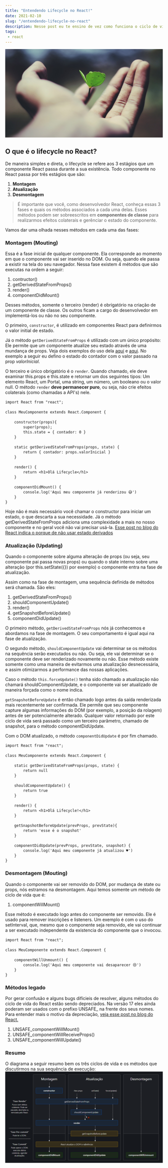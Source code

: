 ```yaml
---
title: "Entendendo Lifecycle no React!"
date: 2021-02-10
slug: "/entendendo-lifecycle-no-react"
description: Nesse post eu te ensino de vez como funciona o ciclo de vida no ReactJS
tags: 
 - react
---
```


![lifecycle](./life.jpeg)

## O que é o lifecycle no React?

De maneira simples e direta, o lifecycle se refere aos 3 estágios que um componente React passa durante a sua existência.
Todo componente no React passa por três estágios que são:

1. **Montagem**
2. **Atualização**
3. **Desmontagem**

> É importante que você, como desenvolvedor React, conheça essas 3 fases e quais os métodos associados a cada uma delas. Esses métodos podem ser sobreescritos em **componentes de classe** para realizarmos efeitos colaterais e gerênciar o estado do componente.

Vamos dar uma olhada nesses métodos em cada uma das fases:

### Montagem (Mouting)

Essa é a fase inicial de qualquer componente. Ela corresponde ao momento em que o componente vai ser inserido no DOM. Ou seja, quando ele passa a existir na tela do seu navegador.
Nessa fase existem 4 métodos que são executas na ordem a seguir:

1. contructor()
2. getDerivedStateFromProps()
3. render()
4. componentDidMount()

Desses métodos, somente o terceiro (render) é obrigatório na criação de um componente de classe. Os outros ficam a cargo do desenvolvedor em implementá-los ou não no seu componente.

O primeiro, `constructor`, é utilizado em componentes React para definirmos o valor initial de estado.

Já o método `getDerivedStateFromProps` é utilizado com um único propósito: Ele permite que um componente atualize seu estado através de uma mundança de props. Veja dois exemplos do uso dela [aqui](https://reactjs.org/blog/2018/03/27/update-on-async-rendering.html#updating-state-based-on-props) e [aqui](https://reactjs.org/blog/2018/03/27/update-on-async-rendering.html#fetching-external-data-when-props-change). No exemplo a seguir eu defino o estado do contador com o valor passado na prop _valorInicial_.

O terceiro e único obrigatório é o `render`. Quando chamado, ele deve examinar this.props e this.state e retornar um dos seguintes tipos: Um elemento React, um Portal, uma string, um número, um booleano ou o valor null. O método `render` **deve permanecer puro**, ou seja, não crie efeitos colaterais (como chamadas a API's) nele.

```jsx:
import React from "react";

class MeuComponente extends React.Component {

    constructor(props){
        super(props);
        this.state = { contador: 0 }
    }

    static getDerivedStateFromProps(props, state) {
        return { contador: props.valorInicial }
    }

    render() {
        return <h1>Olá Lifecycle</h1>
    }

    componentDidMount() {
        console.log('Aqui meu componente já renderizou 😅')
    }
}
```

Hoje não é mais necessário você chamar o constructor para iniciar um estado, o que descarta a sua necessidade. Já o método getDerivedStateFromProps adiciona uma complexidade a mais no nosso componente e no geral você não vai precisar usá-la. [Esse post no blog do React indica o porque de não usar estado derivados](https://reactjs.org/blog/2018/06/07/you-probably-dont-need-derived-state.html)

### Atualização (Updating)

Quando o componente sobre alguma alteração de props (ou seja, seu componente pai passa novas props) ou quando o state interno sobre uma alteração (por this.setState({}) por exemplo) o componente entra na fase de atualização.

Assim como na fase de montagem, uma sequência definida de métodos será chamada. São eles:

1. getDerivedStateFromProps()
2. shouldComponentUpdate()
3. render()
4. getSnapshotBeforeUpdate()
5. componentDidUpdate()

O primeiro método, `getDerivedStateFromProps` nós já conhecemos e abordamos na fase de montagem. O seu comportamento é igual aqui na fase de atualização.

O segundo método, `shouldComponentUpdate` vai determinar se os métodos na sequência serão executados ou não. Ou seja, ele vai determinar se o componente deve ser renderizado novamente ou não. Esse método existe somente como uma maneira de evitarmos uma atualização desnecessária, e assim otimizarmos a performance das nossas aplicações.

Caso o método `this.forceUpdate()` tenha sido chamado a atualização não chamará shouldComponentUpdate, e o componente vai ser atualizado de maneira forçada como o nome indica.

`getSnapshotBeforeUpdate` é então chamado logo antes da saída renderizada mais recentemente ser confirmada. Ele permite que seu componente capture algumas informações do DOM (por exemplo, a posição da rolagem) antes de ser potencialmente alterado. Qualquer valor retornado por este ciclo de vida será passado como um terceiro parâmetro, chamado de snapshot, para o método componentDidUpdate.

Com o DOM atualizado, o método `componentDidUpdate` é por fim chamado.


```jsx:
import React from "react";

class MeuComponente extends React.Component {

    static getDerivedStateFromProps(props, state) {
        return null
    }

    shouldComponentUpdate() {
        return true
    }

    render() {
        return <h1>Olá Lifecycle!</h1>
    }

    getSnapshotBeforeUpdate(prevProps, prevState){
        return 'esse é o snapshot'
    }

    componentDidUpdate(prevProps, prevState, snapshot) {
        console.log('Aqui meu componente já atualizou ♥')
    }
}
```

### Desmontagem (Mouting)

Quando o componente vai ser removido do DOM, por mudança de state ou props, nós estramos na desmontagem.
Aqui temos somente um método de ciclo de vida que é:

1. componentWillMount()

Esse método é executado logo antes do componente ser removido. Ele é usado para remover inscrições e listeners. Um exemplo é com o uso do setInterval, que, mesmo que o componente seja removido, ele vai continuar a ser executado independente da existencia do componente que o invocou.

```jsx:
import React from "react";

class MeuComponente extends React.Component {

    componentWillUnmount() {
        console.log('Aqui meu componente vai desaparecer 😢')
    }
}
```

### Métodos legado

Por gerar confusão e alguns bugs difícieis de resolver, alguns métodos do ciclo de vida do React estão sendo depreciados. Na versão 17 eles ainda poderam ser usados com o prefixo UNSAFE_ na frente dos seus nomes. Para entender mais o motivo da depreciação, [veja esse post no blog do React.](https://reactjs.org/blog/2018/03/27/update-on-async-rendering.html)

1. UNSAFE_componentWillMount()
2. UNSAFE_componentWillReceiveProps()
3. UNSAFE_componentWillUpdate()


### Resumo

O diagrama a seguir resumo bem os três ciclos de vida e os métodos que discutirmos na sua sequência de execução:
![resumo](./resume.png)